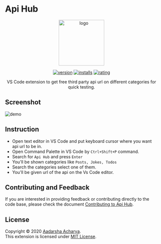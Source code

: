 # Api Hub

<p align="center">
  <img src="https://raw.githubusercontent.com/adarshaacharya/ApiHub/main/assets/logo.png" alt="logo" height="150">
</p>

<p align="center">
<a href="https://marketplace.visualstudio.com/items?itemName=aadarshaacharya.api-hub"><img src="https://vsmarketplacebadge.apphb.com/version/aadarshaacharya.api-hub.svg" alt="version"/></a>
<a href="https://marketplace.visualstudio.com/items?itemName=aadarshaacharya.api-hub"><img src="https://vsmarketplacebadge.apphb.com/installs/aadarshaacharya.api-hub.svg" alt="installs"/></a>
<a href="https://marketplace.visualstudio.com/items?itemName=aadarshaacharya.api-hub"><img src="https://vsmarketplacebadge.apphb.com/rating-short/aadarshaacharya.api-hub.svg" alt="rating"/></a>

</p>

<p align="center">
VS Code extension to get free third party api url on different categories for quick testing.
</p>

## Screenshot

<img src="https://raw.githubusercontent.com/adarshaacharya/ApiHub/main/assets/demo.gif" alt="demo"/>

## Instruction

- Open text editor in VS Code and put keyboard cursor where you want api url to be in.
- Open Command Palette in VS Code by `Ctrl+Shift+P` command.
- Search for `Api Hub` and press `Enter`
- You'll be shown categories like `Posts, Jokes, Todos`
- Search the categories select one of them.
- You'll be given url of the api on the Vs Code editor.

## Contributing and Feedback

If you are interested in providing feedback or contributing directly to the code base, please check the document [Contributing to Api Hub](https://github.com/adarshaacharya/ApiHub/blob/main/CONTRIBUTING.md).

## License

Copyright © 2020 [Aadarsha Acharya](https://github.com/adarshaacharya).<br />
This extension is licensed under [MIT License](https://github.com/adarshaacharya/ApiHub/blob/main/LICENSE).
